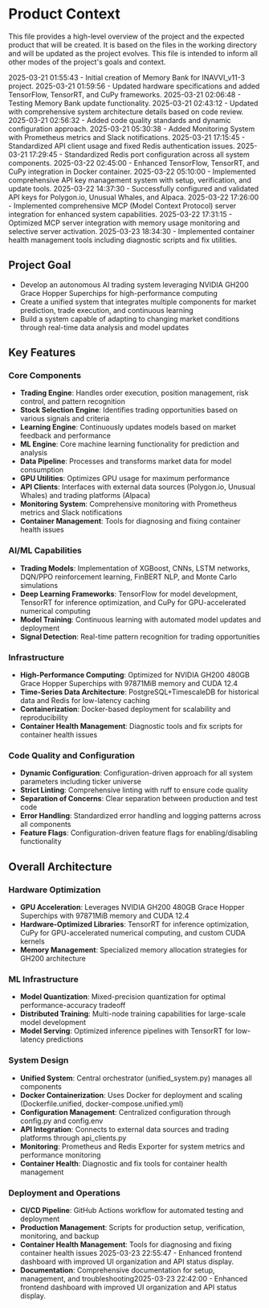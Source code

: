 # Product Context

This file provides a high-level overview of the project and the expected product that will be created. It is based on the files in the working directory and will be updated as the project evolves. This file is intended to inform all other modes of the project's goals and context.

2025-03-21 01:55:43 - Initial creation of Memory Bank for INAVVI_v11-3 project.
2025-03-21 01:59:56 - Updated hardware specifications and added TensorFlow, TensorRT, and CuPy frameworks.
2025-03-21 02:06:48 - Testing Memory Bank update functionality.
2025-03-21 02:43:12 - Updated with comprehensive system architecture details based on code review.
2025-03-21 02:56:32 - Added code quality standards and dynamic configuration approach.
2025-03-21 05:30:38 - Added Monitoring System with Prometheus metrics and Slack notifications.
2025-03-21 17:15:45 - Standardized API client usage and fixed Redis authentication issues.
2025-03-21 17:29:45 - Standardized Redis port configuration across all system components.
2025-03-22 02:45:00 - Enhanced TensorFlow, TensorRT, and CuPy integration in Docker container.
2025-03-22 05:10:00 - Implemented comprehensive API key management system with setup, verification, and update tools.
2025-03-22 14:37:30 - Successfully configured and validated API keys for Polygon.io, Unusual Whales, and Alpaca.
2025-03-22 17:26:00 - Implemented comprehensive MCP (Model Context Protocol) server integration for enhanced system capabilities.
2025-03-22 17:31:15 - Optimized MCP server integration with memory usage monitoring and selective server activation.
2025-03-23 18:34:30 - Implemented container health management tools including diagnostic scripts and fix utilities.

## Project Goal

* Develop an autonomous AI trading system leveraging NVIDIA GH200 Grace Hopper Superchips for high-performance computing
* Create a unified system that integrates multiple components for market prediction, trade execution, and continuous learning
* Build a system capable of adapting to changing market conditions through real-time data analysis and model updates

## Key Features

### Core Components
* **Trading Engine**: Handles order execution, position management, risk control, and pattern recognition
* **Stock Selection Engine**: Identifies trading opportunities based on various signals and criteria
* **Learning Engine**: Continuously updates models based on market feedback and performance
* **ML Engine**: Core machine learning functionality for prediction and analysis
* **Data Pipeline**: Processes and transforms market data for model consumption
* **GPU Utilities**: Optimizes GPU usage for maximum performance
* **API Clients**: Interfaces with external data sources (Polygon.io, Unusual Whales) and trading platforms (Alpaca)
* **Monitoring System**: Comprehensive monitoring with Prometheus metrics and Slack notifications
* **Container Management**: Tools for diagnosing and fixing container health issues

### AI/ML Capabilities
* **Trading Models**: Implementation of XGBoost, CNNs, LSTM networks, DQN/PPO reinforcement learning, FinBERT NLP, and Monte Carlo simulations
* **Deep Learning Frameworks**: TensorFlow for model development, TensorRT for inference optimization, and CuPy for GPU-accelerated numerical computing
* **Model Training**: Continuous learning with automated model updates and deployment
* **Signal Detection**: Real-time pattern recognition for trading opportunities

### Infrastructure
* **High-Performance Computing**: Optimized for NVIDIA GH200 480GB Grace Hopper Superchips with 97871MiB memory and CUDA 12.4
* **Time-Series Data Architecture**: PostgreSQL+TimescaleDB for historical data and Redis for low-latency caching
* **Containerization**: Docker-based deployment for scalability and reproducibility
* **Container Health Management**: Diagnostic tools and fix scripts for container health issues

### Code Quality and Configuration
* **Dynamic Configuration**: Configuration-driven approach for all system parameters including ticker universe
* **Strict Linting**: Comprehensive linting with ruff to ensure code quality
* **Separation of Concerns**: Clear separation between production and test code
* **Error Handling**: Standardized error handling and logging patterns across all components
* **Feature Flags**: Configuration-driven feature flags for enabling/disabling functionality

## Overall Architecture

### Hardware Optimization
* **GPU Acceleration**: Leverages NVIDIA GH200 480GB Grace Hopper Superchips with 97871MiB memory and CUDA 12.4
* **Hardware-Optimized Libraries**: TensorRT for inference optimization, CuPy for GPU-accelerated numerical computing, and custom CUDA kernels
* **Memory Management**: Specialized memory allocation strategies for GH200 architecture

### ML Infrastructure
* **Model Quantization**: Mixed-precision quantization for optimal performance-accuracy tradeoff
* **Distributed Training**: Multi-node training capabilities for large-scale model development
* **Model Serving**: Optimized inference pipelines with TensorRT for low-latency predictions

### System Design
* **Unified System**: Central orchestrator (unified_system.py) manages all components
* **Docker Containerization**: Uses Docker for deployment and scaling (Dockerfile.unified, docker-compose.unified.yml)
* **Configuration Management**: Centralized configuration through config.py and config.env
* **API Integration**: Connects to external data sources and trading platforms through api_clients.py
* **Monitoring**: Prometheus and Redis Exporter for system metrics and performance monitoring
* **Container Health**: Diagnostic and fix tools for container health management

### Deployment and Operations
* **CI/CD Pipeline**: GitHub Actions workflow for automated testing and deployment
* **Production Management**: Scripts for production setup, verification, monitoring, and backup
* **Container Health Management**: Tools for diagnosing and fixing container health issues
2025-03-23 22:55:47 - Enhanced frontend dashboard with improved UI organization and API status display.
* **Documentation**: Comprehensive documentation for setup, management, and troubleshooting2025-03-23 22:42:00 - Enhanced frontend dashboard with improved UI organization and API status display.

